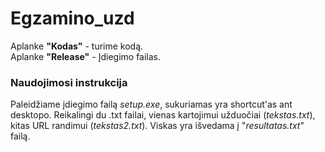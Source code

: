 # Egzamino_uzd

Aplanke **"Kodas"** - turime kodą. <br/>
Aplanke **"Release"** - Įdiegimo failas. 

### Naudojimosi instrukcija
Paleidžiame įdiegimo failą _setup.exe_, sukuriamas yra shortcut'as ant desktopo.
Reikalingi du .txt failai, vienas kartojimui užduočiai (_tekstas.txt_), kitas URL randimui (_tekstas2.txt_). Viskas yra išvedama į "_resultatas.txt_" failą. 
